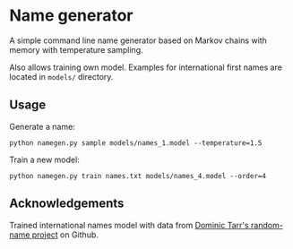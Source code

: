 # Name generator
A simple command line name generator based on Markov chains with memory with temperature sampling. 

Also allows training own model. Examples for international first names are located in `models/` directory.

## Usage
Generate a name:
```commandline
python namegen.py sample models/names_1.model --temperature=1.5
```

Train a new model:
```commandline
python namegen.py train names.txt models/names_4.model --order=4
```

## Acknowledgements
Trained international names model with data from [Dominic Tarr's random-name project](https://github.com/dominictarr/random-name) on Github.